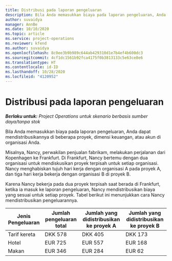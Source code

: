 ```yaml
---
title: Distribusi pada laporan pengeluaran
description: Bila Anda memasukkan biaya pada laporan pengeluaran, Anda dapat mendistribusikannya di beberapa proyek, entitas hukum, atau akun di organisasi Anda.
author: suvaidya
manager: AnnBe
ms.date: 10/10/2020
ms.topic: article
ms.service: project-operations
ms.reviewer: kfend
ms.author: suvaidya
ms.openlocfilehash: 8c0ee3b9b989c644ab429310d1e7b4ef4b600dc3
ms.sourcegitcommit: 4cf1dc1561b92fca4175f0b3813133c5e63ce8e6
ms.translationtype: HT
ms.contentlocale: id-ID
ms.lasthandoff: 10/28/2020
ms.locfileid: "4120952"
---
```

# <a name="distributions-on-an-expense-report"></a>Distribusi pada laporan pengeluaran

_**Berlaku untuk:** Project Operations untuk skenario berbasis sumber daya/tanpa stok_

Bila Anda memasukkan biaya pada laporan pengeluaran, Anda dapat mendistribusikannya di beberapa proyek, dimensi keuangan, atau akun di organisasi Anda.

Misalnya, Nancy, perwakilan penjualan fabrikam, melakukan perjalanan dari Kopenhagen ke Frankfurt. Di Frankfurt, Nancy bertemu dengan dua organisasi untuk mendiskusikan proyek terpisah untuk setiap organisasi. Nancy menghabiskan tujuh hari kerja dengan organisasi A pada proyek A, dan tiga hari kerja bekerja dengan organisasi B di proyek B.

Karena Nancy bekerja pada dua proyek terpisah saat berada di Frankfurt, ketika ia masuk ke laporan pengeluaran, Nancy mendistribusikan biaya yang sesuai untuk setiap proyek. Tabel berikut ini menunjukkan cara Nancy mendistribusikan pengeluarannya.

| Jenis Pengeluaran | Jumlah pengeluaran total | Jumlah yang didistribusikan ke proyek A | Jumlah yang didistribusikan ke proyek B |
|--------------|----------------------|---------------------------------|---------------------------------|
| Tarif kereta   | DKK 578              | DKK 405                         | DKK 173                         |
| Hotel        | EUR 725              | EUR 557                         | EUR 168                         |
| Makan        | EUR 346              | EUR 284                         | EUR 62                          |
